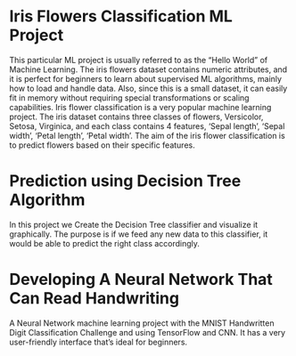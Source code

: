 # Iris Flowers Classification ML Project
This particular ML project is usually referred to as the “Hello World” of Machine Learning. The iris flowers dataset contains numeric attributes, and it is perfect for beginners to learn about supervised ML algorithms, mainly how to load and handle data. Also, since this is a small dataset, it can easily fit in memory without requiring special transformations or scaling capabilities. Iris flower classification is a very popular machine learning project. The iris dataset contains three classes of flowers, Versicolor, Setosa, Virginica, and each class contains 4 features, ‘Sepal length’, ‘Sepal width’, ‘Petal length’, ‘Petal width’. The aim of the iris flower classification is to predict flowers based on their specific features.
# Prediction using Decision Tree  Algorithm
In this project we Create the Decision Tree classifier and visualize it graphically. 
The purpose is if we feed any new data to this classifier, it would be able to  predict the right class accordingly. 
# Developing A Neural Network That Can Read Handwriting
A Neural Network machine learning project with the MNIST Handwritten Digit Classification Challenge and using TensorFlow and CNN. It has a very user-friendly interface that’s ideal for beginners.


